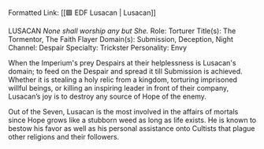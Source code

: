 Formatted Link: [[🟩 EDF Lusacan | Lusacan]]

LUSACAN _None shall worship any but She._ Role: Torturer Title(s): The Tormentor, The Faith Flayer Domain(s): Submission, Deception, Night Channel: Despair Specialty: Trickster Personality: Envy

When the Imperium's prey Despairs at their helplessness is Lusacan's domain; to feed on the Despair and spread it till Submission is achieved. Whether it is stealing a holy relic from a kingdom, torturing imprisoned willful beings, or killing an inspiring leader in front of their company, Lusacan’s joy is to destroy any source of Hope of the enemy.

Out of the Seven, Lusacan is the most involved in the affairs of mortals since Hope grows like a stubborn weed as long as life exists. He is known to bestow his favor as well as his personal assistance onto Cultists that plague other religions and their followers.